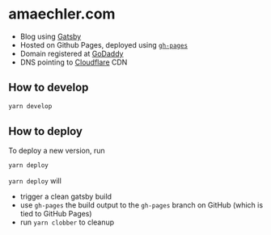 # amaechler.com

- Blog using [Gatsby](https://www.gatsbyjs.org/)
- Hosted on Github Pages, deployed using [`gh-pages`](https://github.com/tschaub/gh-pages)
- Domain registered at [GoDaddy](https://ca.godaddy.com/)
- DNS pointing to [Cloudflare](https://www.cloudflare.com) CDN

## How to develop

```sh
yarn develop
```

## How to deploy

To deploy a new version, run

```sh
yarn deploy
```

 `yarn deploy` will
- trigger a clean gatsby build
- use `gh-pages` the build output to the `gh-pages` branch on GitHub (which is tied to GitHub Pages)
- run `yarn clobber` to cleanup
